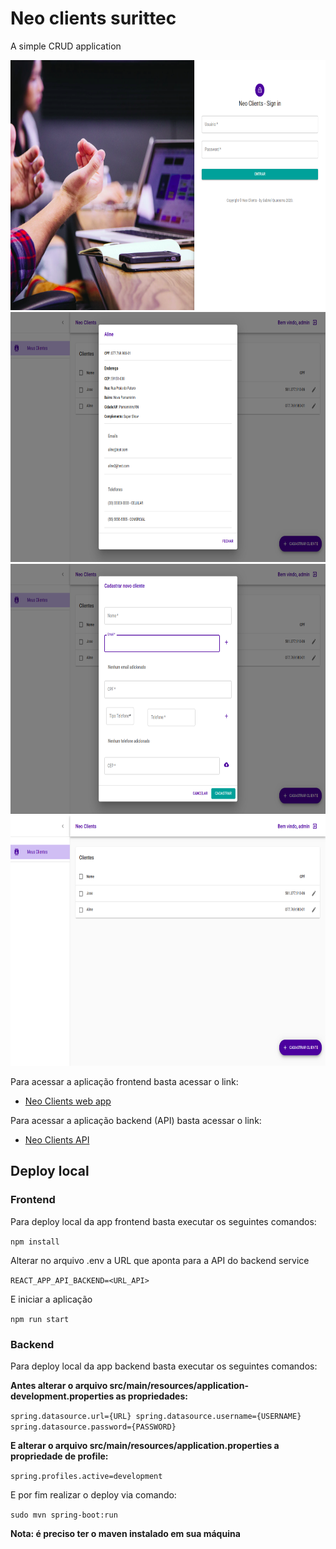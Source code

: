 # Neo clients surittec
A simple CRUD application

<img src="screenshots/screenshot4.png" height="400"/>
<img src="screenshots/screenshot1.png" height="400"/>
<img src="screenshots/screenshot2.png" height="400"/>
<img src="screenshots/screenshot3.png" height="400"/>

Para acessar a aplicação frontend basta acessar o link:

- [Neo Clients web app](https://neo-clients-surittec-git-master.joaogabriel55.vercel.app)

Para acessar a aplicação backend (API) basta acessar o link:

- [Neo Clients API](https://neo-clients-api.herokuapp.com/neo-clients)

## Deploy local

### Frontend

Para deploy local da app frontend basta executar os seguintes comandos:

`npm install`

Alterar no arquivo .env a URL que aponta para a API do backend service

`REACT_APP_API_BACKEND=<URL_API>`

E iniciar a aplicação

`npm run start`

### Backend

Para deploy local da app backend basta executar os seguintes comandos:

**Antes alterar o arquivo src/main/resources/application-development.properties as propriedades:**

`
spring.datasource.url={URL}
spring.datasource.username={USERNAME}
spring.datasource.password={PASSWORD}
`

**E alterar o arquivo src/main/resources/application.properties a propriedade de profile:**

`spring.profiles.active=development`

E por fim realizar o deploy via comando:

`sudo mvn spring-boot:run`

**Nota: é preciso ter o maven instalado em sua máquina**


